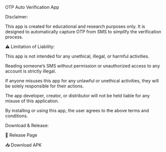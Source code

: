 OTP Auto Verification App





Disclaimer:

This app is created for educational and research purposes only. It is designed to automatically capture OTP from SMS to simplify the verification process.

⚠️ Limitation of Liability:

This app is not intended for any unethical, illegal, or harmful activities.

Reading someone’s SMS without permission or unauthorized access to any account is strictly illegal.

If anyone misuses this app for any unlawful or unethical activities, they will be solely responsible for their actions.

The app developer, creator, or distributor will not be held liable for any misuse of this application.


By installing or using this app, the user agrees to the above terms and conditions.

Download & Release:

🔗 Release Page

📥 Download APK

